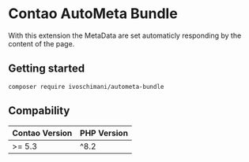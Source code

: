 # Contao AutoMeta Bundle

With this extension the MetaData are set automaticly responding by the content of the page.

## Getting started

```
composer require ivoschimani/autometa-bundle
```

## Compability

| Contao Version      | PHP Version |
|---------------------|-------------|
| \>= 5.3             | ^8.2        |
